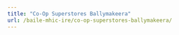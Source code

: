 ```yaml
---
title: "Co-Op Superstores Ballymakeera"
url: /baile-mhic-ire/co-op-superstores-ballymakeera/
---
```

